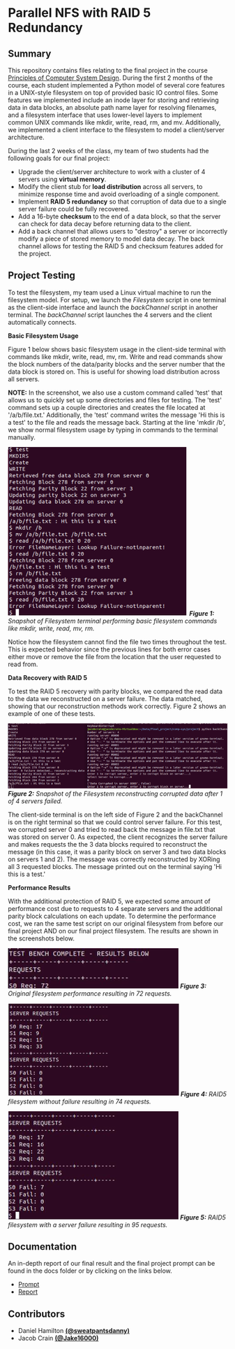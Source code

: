# Parallel NFS with RAID 5 Redundancy

## Summary

This repository contains files relating to the final project in the course [Principles of Computer System Design](https://www.ece.ufl.edu/wp-content/uploads/syllabi/Fall2019/EEL4736_Prin_Comp_Sys_Figueiredo_Fall_2019.pdf). During the first 2 months of the course, each student implemented a Python model of several core features in a UNIX-style filesystem on top of provided basic IO control files. Some features we implemented include an inode layer for storing and retrieving data in data blocks,  an absolute path name layer for resolving filenames, and a filesystem interface that uses lower-level layers to implement common UNIX commands like mkdir, write, read, rm, and mv. Additionally, we implemented a client interface to the filesystem to model a client/server architecture. 

During the last 2 weeks of the class, my team of two students had the following goals for our final project:
- Upgrade the client/server architecture to work with a cluster of 4 servers using **virtual memory**.
- Modify the client stub for **load distribution** across all servers, to minimize response time and avoid overloading of a single component.
- Implement **RAID 5 redundancy** so that corruption of data due to a single server failure could be fully recovered.
- Add a 16-byte **checksum** to the end of a data block, so that the server can check for data decay before returning data to the client.
- Add a back channel that allows users to "destroy" a server or incorrectly modify a piece of stored memory to model data decay. The back channel allows for testing the RAID 5 and checksum features added for the project.

## Project Testing

To test the filesystem, my team used a Linux virtual machine to run the filesystem model. For setup, we launch the _Filesystem_ script in one terminal as the client-side interface and launch the _backChannel_ script in another terminal. The _backChannel_ script launches the 4 servers and the client automatically connects.

**Basic Filesystem Usage**

Figure 1 below shows basic filesystem usage in the client-side terminal with commands like mkdir, write, read, mv, rm.  Write and read commands show the block numbers of the data/parity blocks and the server number that the data block is stored on.  This is useful for showing load distribution across all servers.

**NOTE:** In the screenshot, we also use a custom command called 'test' that allows us to quickly set up some directories and files for testing. The 'test' command sets up a couple directories and creates the file located at '/a/b/file.txt.' Additionally,  the 'test' command writes the message 'Hi this is a test' to the file and reads the message back. Starting at the line 'mkdir /b', we show normal filesystem usage by typing in commands to the terminal manually.

![Basic file system usage](./images/BasicFilesystemUsage.PNG)
***Figure 1:** Snapshot of Filesystem terminal performing basic filesystem commands like mkdir, write, read, mv, rm.*

Notice how the filesystem cannot find the file two times throughout the test. This is expected behavior since the previous lines for both error cases either move or remove the file from the location that the user requested to read from. 

**Data Recovery with RAID 5**

To test the RAID 5 recovery with parity blocks, we compared the read data to the data we reconstructed on a server failure. The data matched, showing that our reconstruction methods work correctly.  Figure 2 shows an example of one of these tests. 

![RAID 5 Recovery](./images/RAID5.PNG)
***Figure 2:** Snapshot of the Filesystem reconstructing corrupted data after 1 of 4 servers failed.*

The client-side terminal is on the left side of Figure 2 and the backChannel is on the right terminal so that we could control server failure. For this test, we corrupted server 0 and tried to read back the message in file.txt that was stored on server 0. As expected, the client recognizes the server failure and makes requests the the 3 data blocks required to reconstruct the message (in this case, it was a parity block on server 3 and two data blocks on servers 1 and 2). The message was correctly reconstructed by XORing all 3 requested blocks. The message printed out on the terminal saying 'Hi this is a test.'    

**Performance Results**

With the additional protection of RAID 5, we expected some amount of performance cost due to requests to 4 separate servers and the additional parity block calculations on each update. To determine the performance cost, we ran the same test script on our original filesystem from before our final project AND on our final project filesystem. The results are shown in the screenshots below.

![RAID 5 Recovery](./images/OriginalFilesystem.PNG)
***Figure 3:** Original filesystem performance resulting in 72 requests.*

![RAID 5 Recovery](./images/RAID5NoFailure.PNG)
***Figure 4:** RAID5 filesystem without failure resulting in 74 requests.*

![RAID 5 Recovery](./images/RAID5WithFailure.PNG)
***Figure 5:** RAID5 filesystem with a server failure resulting in 95 requests.*

## Documentation

An in-depth report of our final result and the final project prompt can be found in the docs folder or by clicking on the links below.

- [Prompt](https://github.com/digitaldanny/ParallelNFS/blob/master/docs/Prompt.pdf)
- [Report](https://github.com/digitaldanny/ParallelNFS/blob/master/docs/Project%20Report.pdf)

## Contributors

- Daniel Hamilton [**(@sweatpantsdanny)**](https://github.com/sweatpantsdanny)
- Jacob Crain [**(@Jake16000)**](https://github.com/Jake16000)

